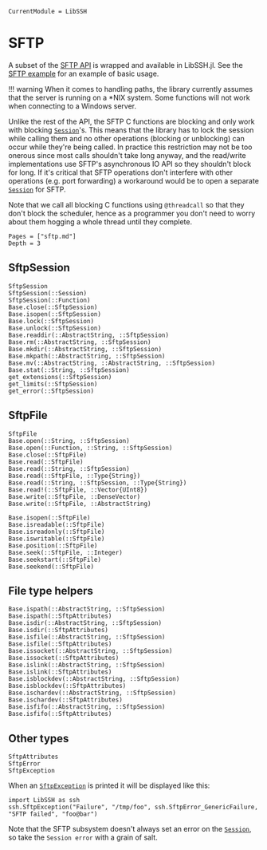 ```@meta
CurrentModule = LibSSH
```

# SFTP

A subset of the [SFTP
API](https://api.libssh.org/stable/group__libssh__sftp.html) is wrapped and
available in LibSSH.jl. See the [SFTP example](examples.md#SFTP) for an example
of basic usage.

!!! warning
    When it comes to handling paths, the library currently assumes that the
    server is running on a *NIX system. Some functions will not work when
    connecting to a Windows server.

Unlike the rest of the API, the SFTP C functions are blocking and only work with
blocking [`Session`](@ref)'s. This means that the library has to lock the
session while calling them and no other operations (blocking or unblocking) can
occur while they're being called. In practice this restriction may not be too
onerous since most calls shouldn't take long anyway, and the read/write
implementations use SFTP's asynchronous IO API so they shouldn't block for
long. If it's critical that SFTP operations don't interfere with other
operations (e.g. port forwarding) a workaround would be to open a separate
[`Session`](@ref) for SFTP.

Note that we call all blocking C functions using `@threadcall` so that they
don't block the scheduler, hence as a programmer you don't need to worry about
them hogging a whole thread until they complete.

```@contents
Pages = ["sftp.md"]
Depth = 3
```

## SftpSession
```@docs
SftpSession
SftpSession(::Session)
SftpSession(::Function)
Base.close(::SftpSession)
Base.isopen(::SftpSession)
Base.lock(::SftpSession)
Base.unlock(::SftpSession)
Base.readdir(::AbstractString, ::SftpSession)
Base.rm(::AbstractString, ::SftpSession)
Base.mkdir(::AbstractString, ::SftpSession)
Base.mkpath(::AbstractString, ::SftpSession)
Base.mv(::AbstractString, ::AbstractString, ::SftpSession)
Base.stat(::String, ::SftpSession)
get_extensions(::SftpSession)
get_limits(::SftpSession)
get_error(::SftpSession)
```

## SftpFile
```@docs
SftpFile
Base.open(::String, ::SftpSession)
Base.open(::Function, ::String, ::SftpSession)
Base.close(::SftpFile)
Base.read(::SftpFile)
Base.read(::String, ::SftpSession)
Base.read(::SftpFile, ::Type{String})
Base.read(::String, ::SftpSession, ::Type{String})
Base.read!(::SftpFile, ::Vector{UInt8})
Base.write(::SftpFile, ::DenseVector)
Base.write(::SftpFile, ::AbstractString)

Base.isopen(::SftpFile)
Base.isreadable(::SftpFile)
Base.isreadonly(::SftpFile)
Base.iswritable(::SftpFile)
Base.position(::SftpFile)
Base.seek(::SftpFile, ::Integer)
Base.seekstart(::SftpFile)
Base.seekend(::SftpFile)
```

## File type helpers

```@docs
Base.ispath(::AbstractString, ::SftpSession)
Base.ispath(::SftpAttributes)
Base.isdir(::AbstractString, ::SftpSession)
Base.isdir(::SftpAttributes)
Base.isfile(::AbstractString, ::SftpSession)
Base.isfile(::SftpAttributes)
Base.issocket(::AbstractString, ::SftpSession)
Base.issocket(::SftpAttributes)
Base.islink(::AbstractString, ::SftpSession)
Base.islink(::SftpAttributes)
Base.isblockdev(::AbstractString, ::SftpSession)
Base.isblockdev(::SftpAttributes)
Base.ischardev(::AbstractString, ::SftpSession)
Base.ischardev(::SftpAttributes)
Base.isfifo(::AbstractString, ::SftpSession)
Base.isfifo(::SftpAttributes)
```

## Other types
```@docs
SftpAttributes
SftpError
SftpException
```

When an [`SftpException`](@ref) is printed it will be displayed like this:
```@repl
import LibSSH as ssh
ssh.SftpException("Failure", "/tmp/foo", ssh.SftpError_GenericFailure, "SFTP failed", "foo@bar")
```

Note that the SFTP subsystem doesn't always set an error on the
[`Session`](@ref), so take the `Session error` with a grain of salt.
